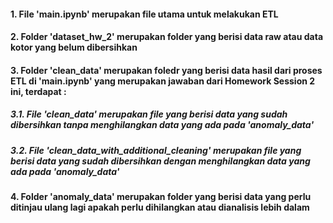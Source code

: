 #### 1. File 'main.ipynb' merupakan file utama untuk melakukan ETL 
#### 2. Folder 'dataset_hw_2' merupakan folder yang berisi data raw atau data kotor yang belum dibersihkan
#### 3. Folder 'clean_data' merupakan foledr yang berisi data hasil dari proses ETL di 'main.ipynb' yang merupakan jawaban dari Homework Session 2 ini, terdapat : 
##### 3.1. File 'clean_data' merupakan file yang berisi data yang sudah dibersihkan tanpa menghilangkan data yang ada pada 'anomaly_data'
##### 3.2. File 'clean_data_with_additional_cleaning' merupakan file yang berisi data yang sudah dibersihkan dengan menghilangkan data yang ada pada 'anomaly_data'
#### 4. Folder 'anomaly_data' merupakan folder yang berisi data yang perlu ditinjau ulang lagi apakah perlu dihilangkan atau dianalisis lebih dalam